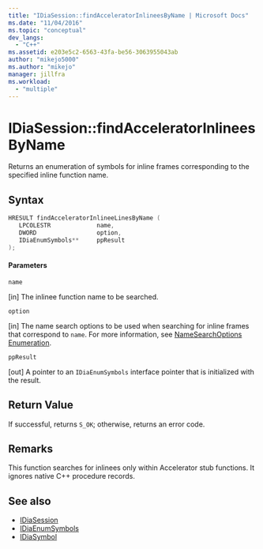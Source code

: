 ```yaml
---
title: "IDiaSession::findAcceleratorInlineesByName | Microsoft Docs"
ms.date: "11/04/2016"
ms.topic: "conceptual"
dev_langs:
  - "C++"
ms.assetid: e203e5c2-6563-43fa-be56-3063955043ab
author: "mikejo5000"
ms.author: "mikejo"
manager: jillfra
ms.workload:
  - "multiple"
---
```

# IDiaSession::findAcceleratorInlineesByName
Returns an enumeration of symbols for inline frames corresponding to the specified inline function name.

## Syntax

```C++
HRESULT findAcceleratorInlineeLinesByName ( 
   LPCOLESTR             name,
   DWORD                 option,
   IDiaEnumSymbols**     ppResult
);
```

#### Parameters
 `name`

[in] The inlinee function name to be searched.

 `option`

[in] The name search options to be used when searching for inline frames that correspond to `name`. For more information, see [NameSearchOptions Enumeration](../../debugger/debug-interface-access/namesearchoptions.md).

 `ppResult`

[out] A pointer to an `IDiaEnumSymbols` interface pointer that is initialized with the result.

## Return Value
 If successful, returns `S_OK`; otherwise, returns an error code.

## Remarks
 This function searches for inlinees only within Accelerator stub functions. It ignores native C++ procedure records.

## See also
- [IDiaSession](../../debugger/debug-interface-access/idiasession.md)
- [IDiaEnumSymbols](../../debugger/debug-interface-access/idiaenumsymbols.md)
- [IDiaSymbol](../../debugger/debug-interface-access/idiasymbol.md)
